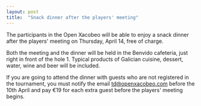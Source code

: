 ```yaml
---
layout: post
title:  "Snack dinner after the players' meeting"
---
```


The participants in the Open Xacobeo will be able to enjoy a snack dinner after the players' meeting on Thursday, April 14, free of charge.

<!-- more -->

Both the meeting and the dinner will be held in the Benvido cafeteria, just right in front of the hole 1. Typical products of Galician cuisine, dessert, water, wine and beer will be included.

If you are going to attend the dinner with guests who are not registered in the tournament, you must notify the email <a href="mailto:td@openxacobeo.com">td@openxacobeo.com</a> before the 10th April and pay €19 for each extra guest before the players' meeting begins.
